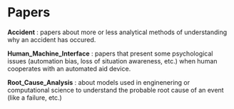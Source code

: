 # Papers

**Accident** : papers about more or less analytical methods of understanding why an accident has occured.

**Human\_Machine_Interface** : papers that present some psychological issues (automation bias, loss of situation awareness, etc.) when human cooperates with an automated aid device.

**Root\_Cause_Analysis** : about models used in enginenering or computational science to understand the probable root cause of an event (like a failure, etc.)
